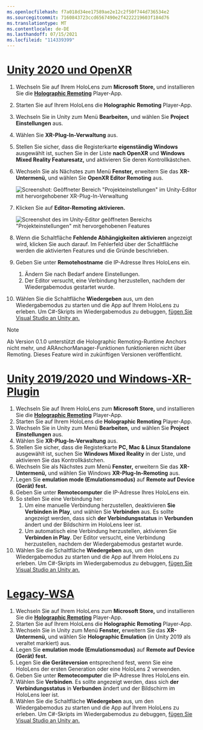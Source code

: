 ```yaml
---
ms.openlocfilehash: f7a018d34ee17589ae2e12c2f50f744d736534e2
ms.sourcegitcommit: 7160843723ccd6567490e2f4222219603f184d76
ms.translationtype: MT
ms.contentlocale: de-DE
ms.lasthandoff: 07/15/2021
ms.locfileid: "114339399"
---
```

# <a name="unity-2020--openxr"></a>[Unity 2020 und OpenXR](#tab/openxr)

1. Wechseln Sie auf Ihrem HoloLens zum **Microsoft Store,** und installieren Sie die **[Holographic Remoting](https://www.microsoft.com/store/p/holographic-remoting-player/9nblggh4sv40)** Player-App.
1. Starten Sie auf Ihrem HoloLens die **Holographic Remoting** Player-App.
1. Wechseln Sie in Unity zum Menü **Bearbeiten,** und wählen Sie **Project Einstellungen** aus.
1. Wählen Sie **XR-Plug-In-Verwaltung** aus.
1. Stellen Sie sicher, dass die Registerkarte **eigenständig Windows** ausgewählt ist, suchen Sie in der Liste **nach OpenXR** und **Windows Mixed Reality Featuresatz,** und aktivieren Sie deren Kontrollkästchen.
1. Wechseln Sie als Nächstes zum Menü **Fenster,** erweitern Sie das **XR-Untermenü,** und wählen Sie **OpenXR Editor Remoting** aus.

    ![Screenshot: Geöffneter Bereich "Projekteinstellungen" im Unity-Editor mit hervorgehobener XR-Plug-In-Verwaltung](../images/openxr-features-img-02.png)

1. Klicken Sie auf **Editor-Remoting aktivieren.**

    ![Screenshot des im Unity-Editor geöffneten Bereichs "Projekteinstellungen" mit hervorgehobenen Features](../images/openxr-features-img-03.png)

1. Wenn die Schaltfläche **Fehlende Abhängigkeiten aktivieren** angezeigt wird, klicken Sie auch darauf. Im Fehlerfeld über der Schaltfläche werden die aktivierten Features und die Gründe beschrieben.
1. Geben Sie unter **Remotehostname** die IP-Adresse Ihres HoloLens ein.
   1. Ändern Sie nach Bedarf andere Einstellungen.
   1. Der Editor versucht, eine Verbindung herzustellen, nachdem der Wiedergabemodus gestartet wurde.
1. Wählen Sie die Schaltfläche **Wiedergeben** aus, um den Wiedergabemodus zu starten und die App auf Ihrem HoloLens zu erleben. Um C#-Skripts im Wiedergabemodus zu debuggen, [fügen Sie Visual Studio an Unity an.](/visualstudio/gamedev/unity/get-started/using-visual-studio-tools-for-unity?pivots=windows)

> [!NOTE]
> Ab Version 0.1.0 unterstützt die Holographic Remoting-Runtime Anchors nicht mehr, und ARAnchorManager-Funktionen funktionieren nicht über Remoting.  Dieses Feature wird in zukünftigen Versionen veröffentlicht.

# <a name="unity-20192020--windows-xr-plugin"></a>[Unity 2019/2020 und Windows-XR-Plugin](#tab/winxr)

1. Wechseln Sie auf Ihrem HoloLens zum **Microsoft Store,** und installieren Sie die **[Holographic Remoting](https://www.microsoft.com/store/p/holographic-remoting-player/9nblggh4sv40)** Player-App.
1. Starten Sie auf Ihrem HoloLens die **Holographic Remoting** Player-App.
1. Wechseln Sie in Unity zum Menü **Bearbeiten,** und wählen Sie **Project Einstellungen** aus.
1. Wählen Sie **XR-Plug-In-Verwaltung** aus.
1. Stellen Sie sicher, dass die Registerkarte **PC, Mac & Linux Standalone** ausgewählt ist, suchen Sie **Windows Mixed Reality** in der Liste, und aktivieren Sie das Kontrollkästchen.
1. Wechseln Sie als Nächstes zum Menü **Fenster,** erweitern Sie das **XR-Untermenü,** und wählen Sie Windows **XR-Plug-In-Remoting** aus.
1. Legen Sie **emulation mode (Emulationsmodus)** auf **Remote auf Device (Gerät) fest.**
1. Geben Sie unter **Remotecomputer** die IP-Adresse Ihres HoloLens ein.
1. So stellen Sie eine Verbindung her:
   1. Um eine manuelle Verbindung herzustellen, deaktivieren **Sie Verbinden in Play**, und wählen Sie **Verbinden** aus. Es sollte angezeigt werden, dass sich **der Verbindungsstatus** in **Verbunden** ändert und der Bildschirm im HoloLens leer ist.
   1. Um automatisch eine Verbindung herzustellen, aktivieren Sie **Verbinden in Play**. Der Editor versucht, eine Verbindung herzustellen, nachdem der Wiedergabemodus gestartet wurde.
1. Wählen Sie die Schaltfläche **Wiedergeben** aus, um den Wiedergabemodus zu starten und die App auf Ihrem HoloLens zu erleben. Um C#-Skripts im Wiedergabemodus zu debuggen, [fügen Sie Visual Studio an Unity an.](/visualstudio/gamedev/unity/get-started/using-visual-studio-tools-for-unity?pivots=windows)

# <a name="legacy-wsa"></a>[Legacy-WSA](#tab/wsa)

1. Wechseln Sie auf Ihrem HoloLens zum **Microsoft Store,** und installieren Sie die **[Holographic Remoting](https://www.microsoft.com/store/p/holographic-remoting-player/9nblggh4sv40)** Player-App.
1. Starten Sie auf Ihrem HoloLens die **Holographic Remoting** Player-App.
1. Wechseln Sie in Unity zum Menü **Fenster,** erweitern Sie das **XR-Untermenü,** und wählen Sie **Holographic Emulation** (in Unity 2019 als veraltet markiert) aus.
1. Legen Sie **emulation mode (Emulationsmodus)** auf **Remote auf Device (Gerät) fest.**
1. Legen Sie **die Geräteversion** entsprechend fest, wenn Sie eine HoloLens der ersten Generation oder eine HoloLens 2 verwenden.
1. Geben Sie unter **Remotecomputer** die IP-Adresse Ihres HoloLens ein.
1. Wählen Sie **Verbinden**. Es sollte angezeigt werden, dass sich **der Verbindungsstatus** in **Verbunden** ändert und der Bildschirm im HoloLens leer ist.
1. Wählen Sie die Schaltfläche **Wiedergeben** aus, um den Wiedergabemodus zu starten und die App auf Ihrem HoloLens zu erleben. Um C#-Skripts im Wiedergabemodus zu debuggen, [fügen Sie Visual Studio an Unity an.](/visualstudio/gamedev/unity/get-started/using-visual-studio-tools-for-unity?pivots=windows)
